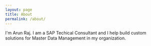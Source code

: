 ```yaml
---
layout: page
title: About
permalink: /about/
---
```


I'm Arun Raj. I am a SAP Techical Consultant and I help build custom solutions for Master Data Management in my organization.
